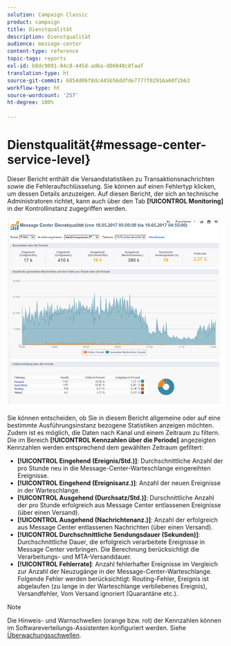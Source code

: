 ```yaml
---
solution: Campaign Classic
product: campaign
title: Dienstqualität
description: Dienstqualität
audience: message-center
content-type: reference
topic-tags: reports
exl-id: b8dc9891-84c8-445d-ad6a-d06048c8faaf
translation-type: ht
source-git-commit: 6854d06f8dc445b56ddfde7777f02916a60f2b63
workflow-type: ht
source-wordcount: '257'
ht-degree: 100%

---
```


# Dienstqualität{#message-center-service-level}

Dieser Bericht enthält die Versandstatistiken zu Transaktionsnachrichten sowie die Fehleraufschlüsselung. Sie können auf einen Fehlertyp klicken, um dessen Details anzuzeigen. Auf diesen Bericht, der sich an technische Administratoren richtet, kann auch über den Tab **[!UICONTROL Monitoring]** in der Kontrollinstanz zugegriffen werden.

![](assets/mc_reports_1.png)

Sie können entscheiden, ob Sie in diesem Bericht allgemeine oder auf eine bestimmte Ausführungsinstanz bezogene Statistiken anzeigen möchten. Zudem ist es möglich, die Daten nach Kanal und einem Zeitraum zu filtern. Die im Bereich **[!UICONTROL Kennzahlen über die Periode]** angezeigten Kennzahlen werden entsprechend dem gewählten Zeitraum gefiltert:

* **[!UICONTROL Eingehend (Ereignis/Std.)]**: Durchschnittliche Anzahl der pro Stunde neu in die Message-Center-Warteschlange eingereihten Ereignisse.
* **[!UICONTROL Eingehend (Ereignisanz.)]**: Anzahl der neuen Ereignisse in der Warteschlange.
* **[!UICONTROL Ausgehend (Durchsatz/Std.)]**: Durschnittliche Anzahl der pro Stunde erfolgreich aus Message Center entlassenen Ereignisse (über einen Versand).
* **[!UICONTROL Ausgehend (Nachrichtenanz.)]**: Anzahl der erfolgreich aus Message Center entlassenen Nachrichten (über einen Versand).
* **[!UICONTROL Durchschnittliche Sendungsdauer (Sekunden)]**: Durchschnittliche Dauer, die erfolgreich verarbeitete Ereignisse in Message Center verbringen. Die Berechnung berücksichtigt die Verarbeitungs- und MTA-Versanddauer.
* **[!UICONTROL Fehlerrate]**: Anzahl fehlerhafter Ereignisse im Vergleich zur Anzahl der Neuzugänge in der Message-Center-Warteschlange. Folgende Fehler werden berücksichtigt: Routing-Fehler, Ereignis ist abgelaufen (zu lange in der Warteschlange verbliebenes Ereignis), Versandfehler, Vom Versand ignoriert (Quarantäne etc.).

>[!NOTE]
>
>Die Hinweis- und Warnschwellen (orange bzw. rot) der Kennzahlen können im Softwareverteilungs-Assistenten konfiguriert werden. Siehe [Überwachungsschwellen](../../message-center/using/monitoring-thresholds.md).
